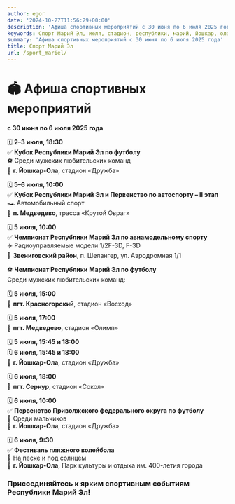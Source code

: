 ```yaml
---
author: egor
date: '2024-10-27T11:56:29+00:00'
description: 'Афиша спортивных мероприятий с 30 июня по 6 июля 2025 года'
keywords: Спорт Марий Эл, июля, стадион, республики, марий, йошкар, ола, футболу, среди, дружба, пгт, кубок, мужских, любительских, команд, первенство
summary: 'Афиша спортивных мероприятий с 30 июня по 6 июля 2025 года'
title: Спорт Марий Эл
url: /sport_mariel/
---
```


# 🏟 Афиша спортивных мероприятий

**с 30 июня по 6 июля 2025 года**

🗓 **2–3 июля, 18:30**  
✅ **Кубок Республики Марий Эл по футболу**  
⚽ Среди мужских любительских команд  
📍 **г. Йошкар-Ола**, стадион «Дружба»

🗓 **5–6 июля, 10:00**  
✅ **Кубок Республики Марий Эл и Первенство по автоспорту – II этап**  
🏎 Автомобильный спорт  
📍 **п. Медведево**, трасса «Крутой Овраг»

🗓 **5 июля, 10:00**  
✅ **Чемпионат Республики Марий Эл по авиамодельному спорту**  
✈️ Радиоуправляемые модели 1/2F-3D, F-3D  
📍 **Звениговский район**, п. Шелангер, ул. Аэродромная 1/1

⚽ **Чемпионат Республики Марий Эл по футболу**  
Среди мужских любительских команд:

🗓 **5 июля, 15:00**  
📍 **пгт. Красногорский**, стадион «Восход»

🗓 **5 июля, 17:00**  
📍 **пгт. Медведево**, стадион «Олимп»

🗓 **5 июля, 15:45 и 18:00**  
🗓 **6 июля, 15:45 и 18:00**  
📍 **г. Йошкар-Ола**, стадион «Дружба»

🗓 **6 июля, 18:00**  
📍 **пгт. Сернур**, стадион «Сокол»

🗓 **6 июля, 10:00**  
✅ **Первенство Приволжского федерального округа по футболу**  
👦 Среди мальчиков  
📍 **г. Йошкар-Ола**, стадион «Дружба»

🗓 **6 июля, 9:30**  
✅ **Фестиваль пляжного волейбола**  
🏐 На песке и под солнцем  
📍 **г. Йошкар-Ола**, Парк культуры и отдыха им. 400-летия города

### **Присоединяйтесь к ярким спортивным событиям Республики Марий Эл!**